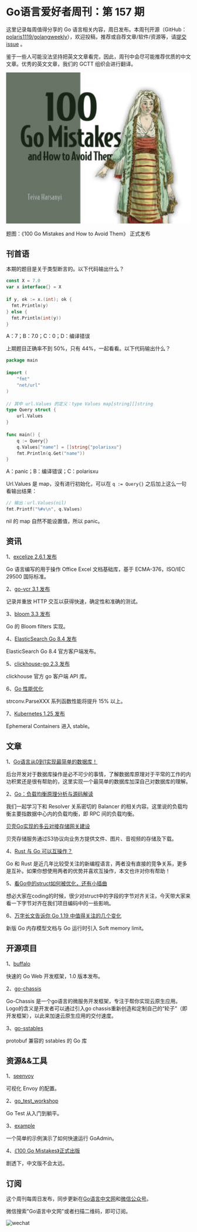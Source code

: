 # Go语言爱好者周刊：第 157 期

这里记录每周值得分享的 Go 语言相关内容，周日发布。本周刊开源（GitHub：[polaris1119/golangweekly](https://github.com/polaris1119/golangweekly)），欢迎投稿，推荐或自荐文章/软件/资源等，请[提交 issue](https://github.com/polaris1119/golangweekly/issues) 。

鉴于一些人可能没法坚持把英文文章看完，因此，周刊中会尽可能推荐优质的中文文章。优秀的英文文章，我们的 GCTT 组织会进行翻译。

![](imgs/issue157/cover.png)

题图：《100 Go Mistakes and How to Avoid Them》 正式发布

## 刊首语

本期的题目是关于类型断言的。以下代码输出什么？

```go
const X = 7.0
var x interface{} = X

if y, ok := x.(int); ok {
  fmt.Println(y)
} else {
  fmt.Println(int(y))
}
```

A：7；B：7.0；C：0；D：编译错误

上期题目正确率不到 50%，只有 44%，一起看看。以下代码输出什么？

```go
package main

import (
	"fmt"
	"net/url"
)

// 其中 url.Values 的定义：type Values map[string][]string
type Query struct {
	url.Values
}

func main() {
	q := Query{}
	q.Values["name"] = []string{"polarisxu"}
	fmt.Println(q.Get("name"))
}
```

A：panic；B：编译错误；C：polarisxu

Url.Values 是 map，没有进行初始化，可以在 `q := Query{}` 之后加上这么一句看输出结果：

```go
// 输出：url.Values(nil)
fmt.Printf("%#v\n", q.Values)
```

nil 的 map 自然不能设置值，所以 panic。

## 资讯

1、[excelize 2.6.1 发布](https://github.com/qax-os/excelize)

Go 语言编写的用于操作 Office Excel 文档基础库，基于 ECMA-376，ISO/IEC 29500 国际标准。

2、[go-vcr 3.1 发布](https://github.com/dnaeon/go-vcr)

记录并重放 HTTP 交互以获得快速，确定性和准确的测试。

3、[bloom 3.3 发布](https://github.com/bits-and-blooms/bloom)

Go 的 Bloom filters 实现。

4、[ElasticSearch Go 8.4 发布](https://github.com/elastic/go-elasticsearch)

ElasticSearch Go 8.4 官方客户端发布。

5、[clickhouse-go 2.3 发布](https://github.com/ClickHouse/clickhouse-go)

clickhouse 官方 go 客户端 API  库。

6、[Go 性能优化](https://github.com/golang/go/commit/cf26fbb1f6d9644f447342f42d2dddcbe9ceda61)

strconv.ParseXXX 系列函数性能将提升 15% 以上。

7、[Kubernetes 1.25 发布](https://kubernetes.io/blog/2022/08/23/kubernetes-v1-25-release/)

Ephemeral Containers 进入 stable。

## 文章

1、[Go语言从0到1实现最简单的数据库！](https://mp.weixin.qq.com/s/VFS4TWi3OpeAegScZ4cJRw)

后台开发对于数据库操作是必不可少的事情，了解数据库原理对于平常的工作的内功积累还是很有帮助的，这里实现一个最简单的数据库加深自己对数据库的理解。

2、[Go：负载均衡原理分析与源码解读](https://mp.weixin.qq.com/s/5Xskm1gZmaOw0jatrJOMOA)

我们一起学习下和 Resolver 关系密切的 Balancer 的相关内容。这里说的负载均衡主要指数据中心内的负载均衡，即 RPC 间的负载均衡。

[贝壳Go实现的多云对接存储网关建设](https://mp.weixin.qq.com/s/ZnIP-Lk2GICffQR_swnGkQ)

贝壳存储服务通过S3协议向业务方提供文件、图片、音视频的存储及下载。

4、[Rust 与 Go 可以互操作？](https://mp.weixin.qq.com/s/7A6VCvuv8umUlOUzB2uHfA)

Go 和 Rust 是近几年比较受关注的新编程语言，两者没有直接的竞争关系，更多是互补。如果你想使用两者的优势并喜欢互操作，本文也许对你有帮助！

5、[看Go中的struct如何被优化，还有小插曲](https://mp.weixin.qq.com/s/SIDN3pOgK5cToNwflt7Lgg)

想必大家在coding的时候，很少对struct中的字段的字节对齐关注，今天带大家来看一下字节对齐在我们项目编码中的一些影响。

6、[万字长文告诉你 Go 1.19 中值得关注的几个变化](https://tonybai.com/2022/08/22/some-changes-in-go-1-19)

新版 Go 内存模型文档与 Go 运行时引入 Soft memory limit。

## 开源项目

1、[buffalo](https://github.com/gobuffalo/buffalo)

快速的 Go Web 开发框架，1.0 版本发布。

2、[go-chassis](https://github.com/go-chassis/go-chassis)

Go-Chassis 是一个go语言的微服务开发框架，专注于帮你实现云原生应用。Logo的含义是开发者可以通过引入go chassis重新创造和定制自己的“轮子”（即开发框架），以此来加速云原生应用的交付速度。

3、[go-sstables](https://github.com/thomasjungblut/go-sstables)

protobuf 兼容的 sstables 的 Go 库

## 资源&&工具

1、[seenvoy](https://github.com/saltbo/seenvoy)

可视化 Envoy 的配置。

2、[go_test_workshop](https://github.com/smallnest/go_test_workshop)

Go Test 从入门到躺平。

3、[example](https://github.com/GoAdminGroup/example)

一个简单的示例演示了如何快速运行 GoAdmin。

4、[《100 Go Mistakes》正式出版](https://www.manning.com/books/100-go-mistakes-and-how-to-avoid-them)

剧透下，中文版不会太远。

## 订阅

这个周刊每周日发布，同步更新在[Go语言中文网](https://studygolang.com/go/weekly)和[微信公众号](https://weixin.sogou.com/weixin?query=Go%E8%AF%AD%E8%A8%80%E4%B8%AD%E6%96%87%E7%BD%91)。

微信搜索"Go语言中文网"或者扫描二维码，即可订阅。

![wechat](imgs/wechat.png)
